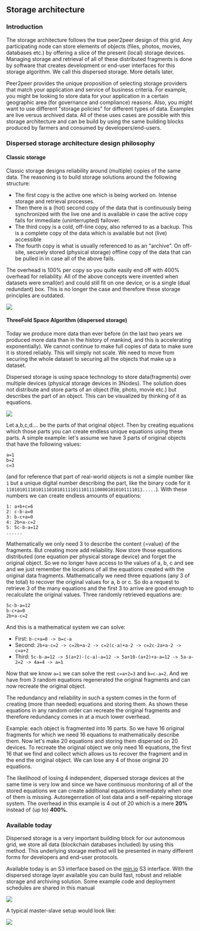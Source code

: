 ## Storage architecture

### Introduction
The storage architecture follows the true peer2peer design of this grid. Any participating node can store elements of objects (files, photos, movies, databases etc.) by offering a slice of the present (local) storage devices. Managing storage and retrieval of all of these distributed fragments is done by software that creates development or end-user interfaces for this storage algorithm. We call this dispersed storage. More details later.

Peer2peer provides the unique proposition of selecting storage providers that match your application and service of business criteria. For example, you might be looking to store data for your application in a certain geographic area (for governance and compliance) reasons. Also, you might want to use different "storage policies" for different types of data. Examples are live versus archived data. All of these uses cases are possible with this storage architecture and can be build by using the same building blocks produced by farmers and consumed by developers/end-users.

### Dispersed storage architecture design philosophy

#### Classic storage
Classic storage designs reliability around (multiple) copies of the same data. The reasoning is to build storage solutions around the following structure:
- The first copy is the active one which is being worked on. Intense storage and retrieval processes.
- Then there is a (hot) second copy of the data that is continuously being synchronized with the live one and is available in case the active copy fails for immediate (uninterrupted) failover.
- The third copy is a cold, off-line copy, also referred to as a backup. This is a complete copy of the data which is available but not (live) accessible
- The fourth copy is what is usually referenced to as an "archive". On off-site, securely stored (physical storage) offline copy of the data that can be pulled in in case all of the above fails.

The overhead is 100% per copy so you quite easily end off with 400% overhead for reliability.
All of the above concepts were invented when datasets were small(er) and could still fit on one device, or is a single (dual redundant) box. This is no longer the case and therefore these storage principles are outdated.

![](classic_storage.png)

#### ThreeFold Space Algorithm (dispersed storage)

Today we produce more data than ever before (in the last two years we produced more data than in the history of mankind, and this is accelerating exponentially). We cannot continue to make full copies of data to make sure it is stored reliably. This will simply not scale. We need to move from securing the whole dataset to securing all the objects that make up a dataset.

Dispersed storage is using space technology to store data(fragments) over multiple devices (physical storage devices in 3Nodes). The solution does not distribute and store parts of an object (file, photo, movie etc.) but describes the part of an object. This can be visualized by thinking of it as equations.

![](dispersed_storage.png)

Let a,b,c,d.... be the parts of that original object. Then by creating equations which those parts you can create endless unique equations using these parts. A simple example: let's assume we have 3 parts of original objects that have the following values:
```
a=1
b=2
c=3
```
(and for reference that part of real-world objects is not a simple number like `1` but a unique digital number describing the part, like the binary code for it `110101011101011101010111101110111100001010101111011.....`).  With these numbers we can create endless amounts of equations:
```
1: a+b+c=6
2: c-b-a=0
3: b-c+a=0
4: 2b+a-c=2
5: 5c-b-a=12
......
```
Mathematically we only need 3 to describe the content (=value) of the fragments. But creating more add reliability. Now store those equations distributed (one equation per physical storage device) and forget the original object. So we no longer have access to the values of a, b, c and see and we just remember the locations of all the equations created with the original data fragments. Mathematically we need three equations (any 3 of the total) to recover the original values for a, b or c. So do a request to retrieve 3 of the many equations and the first 3 to arrive are good enough to recalculate the original values. Three randomly retrieved equations are:

```
5c-b-a=12
b-c+a=0
2b+a-c=2
```
And this is a mathematical system we can solve:
- First: `b-c+a=0 -> b=c-a`
- Second: `2b+a-c=2 -> c=2b+a-2 -> c=2(c-a)+a-2 -> c=2c-2a+a-2 -> c=a+2`
- Third: `5c-b-a=12 -> 5(a+2)-(c-a)-a=12 -> 5a+10-(a+2)+a-a=12 -> 5a-a-2=2 -> 4a=4 -> a=1`

Now that we know `a=1` we can solve the rest `c=a+2=3` and `b=c-a=2`.  And we have from 3 random equations regenerated the original fragments and can now recreate the original object.  

The redundancy and reliability in such a system comes in the form of creating (more than needed) equations and storing them. As shown these equations in any random order can recreate the original fragments and therefore
redundancy comes in at a much lower overhead.

Example: each object is fragmented into 16 parts. So we have 16 original fragments for which we need 16 equations to mathematically describe them. Now let's make 20 equations and storing them dispersed on 20 devices. To recreate the original object we only need 16 equations, the first 16 that we find and collect which allows us to recover the fragment and in the end the original object. We can lose any 4 of those original 20 equations.

The likelihood of losing 4 independent, dispersed storage devices at the same time is very low and since we have continuous monitoring of all of the stored equations we can create additional equations immediately when one of them is missing. Autoregenration of lost data and a self-repairing storage system.
The overhead in this example is 4 out of 20 which is a mere **20%** instead of (up to) **400%.**

### Available today

Dispersed storage is a very important building block for our autonomous grid, we store all data (blockchain databases included) by using this method. This underlying storage method will be presented in many different forms for developers and end-user protocols.

Available today is an S3 interface based on the [min.io](https://min.io/) S3 interface.  With the dispersed storage layer available you can build fast, robust and reliable storage and archiving solution. Some example code and deployment schedules are shared in this manual


![](storage_architecture_0.png)

A typical master-slave setup would look like:

![](storage_architecture_1.png)






